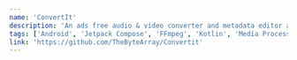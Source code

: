 ```yaml
---
name: 'ConvertIt'
description: 'An ads free audio & video converter and metadata editor app for Android powered by FFmpeg. Built with modern Android development practices and Jetpack Compose.'
tags: ['Android', 'Jetpack Compose', 'FFmpeg', 'Kotlin', 'Media Processing']
link: 'https://github.com/TheByteArray/Convertit'
---
```

